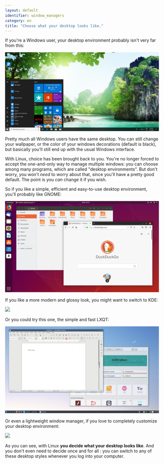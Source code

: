```yaml
---
layout: default
identifier: window_managers
category: en
title: "Choose what your desktop looks like."
---
```


If you're a Windows user, your desktop environment probably isn't 
very far from this:

<img src="/img/window_managers_windows_10.jpg" />

Pretty much all Windows users have the same desktop. You can still 
change your wallpaper, or the color of your windows decorations (default 
is black), but basically you'll still end up with the usual Windows 
interface.

With Linux, choice has been brought back to you. You're no longer 
forced to accept the one-and-only way to manage multiple windows: you 
can choose among many programs, which are called "desktop environments". But 
don't worry, you won't <i>need</i> to worry about that, since you'll 
have a pretty good default. The point is you <i>can</i> change 
it if you wish.

So if you like a simple, efficient and easy-to-use desktop 
environment, you'll probably like GNOME:

<img src="/img/window_managers_ubuntu.jpg"/>

If you like a more modern and glossy look, you might want to switch 
to KDE:

<img src="/img/window_managers_kde.png" />

Or you could try this one, the simple and fast LXQT:

<img src="/img/window_managers_lxqt.jpg" />

Or even a lightweight window manager, if you love to completely customize your desktop 
environment:

<img src="/img/window_managers_wm.jpg" />

As you can see, with Linux <b>you decide what your desktop looks 
like</b>. And you don't even need to decide once and for all : you can 
switch to any of these desktop styles whenever you log into your 
computer.




